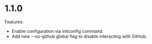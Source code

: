 # 1.1.0
Features:
  - Enable configuration via initconfig command.
  - Add new --no-github global flag to disable interacting with GitHub.
